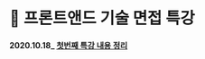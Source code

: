 # 📜 프론트앤드 기술 면접 특강
#### 2020.10.18_ [첫번째 특강 내용 정리](https://github.com/gay0ung/JS_study/blob/master/%ED%94%84%EB%A1%A0%ED%8A%B8%EC%95%A4%EB%93%9C%20%EA%B8%B0%EC%88%A0%EB%A9%B4%EC%A0%91/note/1019.md)
